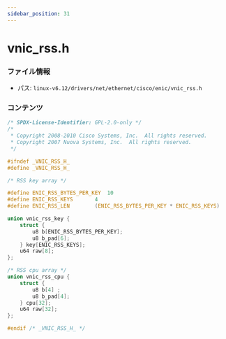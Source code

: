 ```yaml
---
sidebar_position: 31
---
```

# vnic_rss.h

### ファイル情報

- パス: `linux-v6.12/drivers/net/ethernet/cisco/enic/vnic_rss.h`

### コンテンツ

```h
/* SPDX-License-Identifier: GPL-2.0-only */
/*
 * Copyright 2008-2010 Cisco Systems, Inc.  All rights reserved.
 * Copyright 2007 Nuova Systems, Inc.  All rights reserved.
 */

#ifndef _VNIC_RSS_H_
#define _VNIC_RSS_H_

/* RSS key array */

#define ENIC_RSS_BYTES_PER_KEY	10
#define ENIC_RSS_KEYS		4
#define ENIC_RSS_LEN		(ENIC_RSS_BYTES_PER_KEY * ENIC_RSS_KEYS)

union vnic_rss_key {
	struct {
		u8 b[ENIC_RSS_BYTES_PER_KEY];
		u8 b_pad[6];
	} key[ENIC_RSS_KEYS];
	u64 raw[8];
};

/* RSS cpu array */
union vnic_rss_cpu {
	struct {
		u8 b[4] ;
		u8 b_pad[4];
	} cpu[32];
	u64 raw[32];
};

#endif /* _VNIC_RSS_H_ */

```
